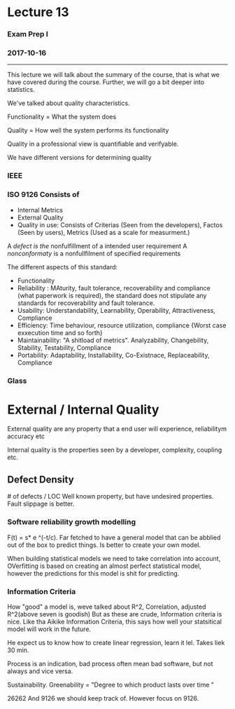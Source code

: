 # Lecture 13
### Exam Prep I
### 2017-10-16
---

This lecture we will talk about the summary of the course, that is what we have covered during the course. Further, we will go a bit deeper into statistics.

We've talked about quality characteristics.


Functionality = What the system does


Quality = How well the system performs its functionality

Quality in a professional view is quantifiable and verifyable. 

We have different versions for determining quality


### IEEE

### ISO 9126 Consists of
* Internal Metrics
* External Quality
* Quality in use: Consists of Criterias (Seen from the developers), Factos (Seen by users), Metrics
(Used as a scale for measurment.)

A *defect is the* nonfulfillment of a intended user requirement
A *nonconformaty* is a nonfullfilment of specified requirements

The different aspects of this standard: 
* Functionality
* Reliability : MAturity, fault tolerance, recoverability and compliance (what paperwork is required), the standard does not stipulate any standards for recoverability and fault tolerance.
* Usability: Understandability, Learnability, Operability, Attractiveness, Compliance
* Efficiency: Time behaviour, resource utilization, compliance {Worst case exxecution time and so forth}
* Maintainability: "A shitload of metrics". Analyzability, Changebility, Stability, Testability, Compliance
* Portability: Adaptability, Installability, Co-Existnace, Replaceability, Compliance

### Glass

# External / Internal Quality
External quality are any property that a end user will experience, reliabilitym accuracy etc

Internal quality is the properties seen by a developer, complexity, coupling etc.

## Defect Density
\# of defects / LOC
Well known property, but have undesired properties. Fault slippage is better.

### Software reliability growth modelling

F(t) = s* e ^(-t/c). Far fetched to have a general model that can be abblied out of the box to predict things. Is better to create your own model. 

When building statistical models we need to take correlation into account, OVerfitting is based on creating an almost perfect statistical model, however the predictions for this model is shit for predicting. 


### Information Criteria
How "good" a model is, weve talked about R^2, Correlation, adjusted R^2(above seven is goodish)
But as these are crude, Information criteria is nice. Like tha Aikike Information Criteria, this says how well your statsitical model will work in the future.

He expect us to know how to create linear regression, learn it lel. Takes liek 30 min. 

Process is an indication, bad process often mean bad software, but not always and vice versa. 

Sustainability. Greenability = "Degree to which product lasts over time "

26262 And 9126 we should keep track of. However focus on 9126.
